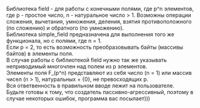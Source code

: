 Библиотека field - для работы с конечными полями, где p^n элементов, где p - простое число, n - натуральное число > 1. 
Возможны операции сложения, вычетания, умножения, деления, взятия противоположного (по сложению) и обратного (по умножению).
\
Библиотека simple_field предназначена для выполнения того же функционала, но с полями, где n = 1.
\
Если p = 2, то есть возможность преобразовывать байты (массивы байтов) в элементы поля.
\
В случае работы с библиотекой field нужно так же указывать неприводимый многочлен над полем из p элементов.
\
Элементы поля F_(p^n) представляют из себя число (n = 1) или массив чисел (n > 1), натуральных + {0}, не превосходящих p.
\
Вся ответвенность в правильном вводе лежит на пользователе.
\
Будьте готовы к тому, что создатель пассивно-агрессивный, поэтому в случае некоторых ошибок, программа вас посылает)))
